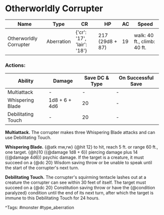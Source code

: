 # Otherworldly Corrupter

| Name | Type | CR | HP | AC | Speed |
|------|------|----|----|----|-------|
| Otherworldly Corrupter | Aberration | {'cr': '17', 'lair': '18'} | 217 (29d8 + 87) | 19 | walk: 40 ft., climb: 40 ft. |

### Actions:

| Ability | Damage | Save DC & Type | On Successful Save |
|---------|--------|----------------|--------------------|
| Multiattack | - | - | - |
| Whispering Blade | 1d8 + 6 + 4d6 | 20 | - |
| Debilitating Touch | - | 20 | - |


**Multiattack.** The corrupter makes three Whispering Blade attacks and can use Debilitating Touch.

**Whispering Blade.** {@atk mw,rw} {@hit 12} to hit, reach 5 ft. or range 60 ft., one target. {@h}10 ({@damage 1d8 + 6}) piercing damage plus 14 ({@damage 4d6}) psychic damage. If the target is a creature, it must succeed on a {@dc 20} Wisdom saving throw or be unable to speak until the start of the corrupter's next turn.

**Debilitating Touch.** The corrupter's squirming tentacle lashes out at a creature the corrupter can see within 30 feet of itself. The target must succeed on a {@dc 20} Constitution saving throw or have the {@condition paralyzed} condition until the end of its next turn, after which the target is immune to this Debilitating Touch for 24 hours.

^Tags: #monster #type_aberration